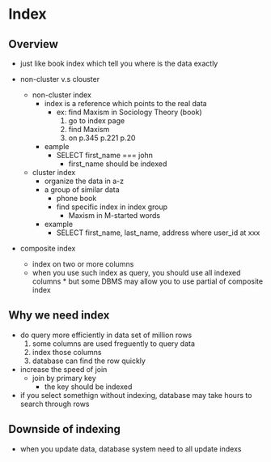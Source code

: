 # Index

## Overview
* just like book index which tell you where is the data exactly

* non-cluster v.s clouster
    * non-cluster index
        * index is a reference which points to the real data
            * ex: find Maxism in Sociology Theory (book)
                1. go to index page
                2. find Maxism
                3. on p.345 p.221 p.20
        * eample
            * SELECT first_name === john
                * first_name should be indexed
    * cluster index
        * organize the data in a-z
        * a group of similar data
            * phone book
            * find specific index in index group
                * Maxism in M-started words
        * example
            * SELECT first_name, last_name, address where user_id at xxx

* composite index
    * index on two or more columns
    * when you use such index as query, you should use all indexed columns
          * but some DBMS may allow you to use partial of composite index

## Why we need index
* do query more efficiently in data set of million rows
    1. some columns are used freguently to query data
    2. index those columns
    3. database can find the row quickly
* increase the speed of join
    * join by primary key
        * the key should be indexed
* if you select somethign without indexing, database may take hours to search through rows

## Downside of indexing
* when you update data, database system need to all update indexs
